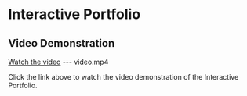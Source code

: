 # Interactive Portfolio

## Video Demonstration

[Watch the video](https://github.com/anshika-byte/INTERACTIVE-PORTFOLIO/blob/main/video.mp4) --- video.mp4

Click the link above to watch the video demonstration of the Interactive Portfolio.

